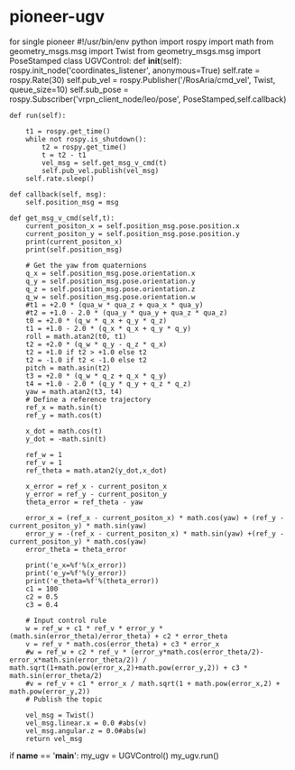 # pioneer-ugv
for single pioneer
#!/usr/bin/env python
import rospy
import math
from geometry_msgs.msg import Twist
from geometry_msgs.msg import PoseStamped
class UGVControl:
    def __init__(self):
        rospy.init_node('coordinates_listener', anonymous=True)
        self.rate = rospy.Rate(30)
        self.pub_vel = rospy.Publisher('/RosAria/cmd_vel', Twist, queue_size=10)
        self.sub_pose = rospy.Subscriber('vrpn_client_node/leo/pose', PoseStamped,self.callback)

    def run(self):
        
        t1 = rospy.get_time()
        while not rospy.is_shutdown():
            t2 = rospy.get_time()
            t = t2 - t1
            vel_msg = self.get_msg_v_cmd(t)
            self.pub_vel.publish(vel_msg)
        self.rate.sleep()

    def callback(self, msg):
        self.position_msg = msg

    def get_msg_v_cmd(self,t):  
        current_positon_x = self.position_msg.pose.position.x
        current_positon_y = self.position_msg.pose.position.y
        print(current_positon_x)
        print(self.position_msg)

        # Get the yaw from quaternions
        q_x = self.position_msg.pose.orientation.x
        q_y = self.position_msg.pose.orientation.y
        q_z = self.position_msg.pose.orientation.z
        q_w = self.position_msg.pose.orientation.w
        #t1 = +2.0 * (qua_w * qua_z + qua_x * qua_y)
        #t2 = +1.0 - 2.0 * (qua_y * qua_y + qua_z * qua_z)
        t0 = +2.0 * (q_w * q_x + q_y * q_z)
        t1 = +1.0 - 2.0 * (q_x * q_x + q_y * q_y)
        roll = math.atan2(t0, t1)
        t2 = +2.0 * (q_w * q_y - q_z * q_x)
        t2 = +1.0 if t2 > +1.0 else t2
        t2 = -1.0 if t2 < -1.0 else t2
        pitch = math.asin(t2)
        t3 = +2.0 * (q_w * q_z + q_x * q_y)
        t4 = +1.0 - 2.0 * (q_y * q_y + q_z * q_z)
        yaw = math.atan2(t3, t4)
        # Define a reference trajectory
        ref_x = math.sin(t)
        ref_y = math.cos(t)

        x_dot = math.cos(t)
        y_dot = -math.sin(t)

        ref_w = 1
        ref_v = 1
        ref_theta = math.atan2(y_dot,x_dot)

        x_error = ref_x - current_positon_x
        y_error = ref_y - current_positon_y
        theta_error = ref_theta - yaw

        error_x = (ref_x - current_positon_x) * math.cos(yaw) + (ref_y - current_positon_y) * math.sin(yaw)
        error_y = -(ref_x - current_positon_x) * math.sin(yaw) +(ref_y -current_positon_y) * math.cos(yaw)
        error_theta = theta_error

        print('e_x=%f'%(x_error))
        print('e_y=%f'%(y_error))
        print('e_theta=%f'%(theta_error))
        c1 = 100
        c2 = 0.5
        c3 = 0.4

        # Input control rule
        w = ref_w + c1 * ref_v * error_y * (math.sin(error_theta)/error_theta) + c2 * error_theta
        v = ref_v * math.cos(error_theta) + c3 * error_x
        #w = ref_w + c2 * ref_v * (error_y*math.cos(error_theta/2)-error_x*math.sin(error_theta/2)) / math.sqrt(1+math.pow(error_x,2)+math.pow(error_y,2)) + c3 * math.sin(error_theta/2)
        #v = ref_v + c1 * error_x / math.sqrt(1 + math.pow(error_x,2) + math.pow(error_y,2))
        # Publish the topic
        
        vel_msg = Twist()
        vel_msg.linear.x = 0.0 #abs(v)
        vel_msg.angular.z = 0.0#abs(w)
        return vel_msg

if __name__ == '__main__':
    my_ugv = UGVControl()
    my_ugv.run()
